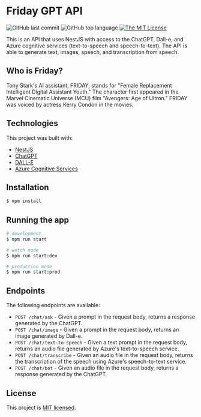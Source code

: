 # Friday GPT API

![GitHub last commit](https://img.shields.io/github/last-commit/engcfraposo/friday-gpt-api)
![GitHub top language](https://img.shields.io/github/languages/top/engcfraposo/friday-gpt-api?style=flat-square)
[![The MIT License](https://img.shields.io/badge/license-MIT-green.svg?style=flat-square)](http://github.com/engcfraposo/friday-gpt-api/LICENSE)

This is an API that uses NestJS with access to the ChatGPT, Dall-e, and Azure cognitive services (text-to-speech and speech-to-text). The API is able to generate text, images, speech, and transcription from speech.

## Who is Friday?

Tony Stark's AI assistant, FRIDAY, stands for "Female Replacement Intelligent Digital Assistant Youth." The character first appeared in the Marvel Cinematic Universe (MCU) film "Avengers: Age of Ultron." FRIDAY was voiced by actress Kerry Condon in the movies.

## Technologies

This project was built with:

-   [NestJS](https://nestjs.com/)
-   [ChatGPT](https://github.com/openai/gpt-3)
-   [DALL-E](https://github.com/lucidrains/DALL-E-pytorch)
-   [Azure Cognitive Services](https://azure.microsoft.com/en-us/services/cognitive-services/)

## Installation

```bash
$ npm install

```

## Running the app

```bash
# development
$ npm run start

# watch mode
$ npm run start:dev

# production mode
$ npm run start:prod

```

## Endpoints

The following endpoints are available:

-   `POST /chat/ask` - Given a prompt in the request body, returns a response generated by the ChatGPT.
-   `POST /chat/image` - Given a prompt in the request body, returns an image generated by Dall-e.
-   `POST /chat/text-to-speech` - Given a text prompt in the request body, returns an audio file generated by Azure's text-to-speech service.
-   `POST /chat/transcribe` - Given an audio file in the request body, returns the transcription of the speech using Azure's speech-to-text service.
-   `POST /chat/bot` - Given an audio file in the request body, returns a response generated by the ChatGPT.

## License

This project is [MIT licensed](https://github.com/engcfraposo/friday-gpt-api/LICENSE).